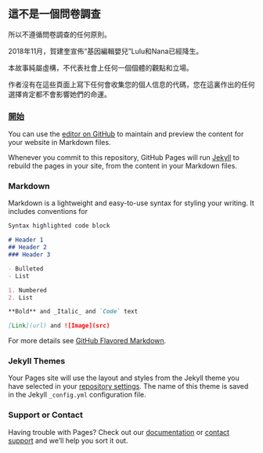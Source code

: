 ## 這不是一個問卷調查

所以不遵循問卷調查的任何原則。

2018年11月，賀建奎宣佈“基因編輯嬰兒”Lulu和Nana已經降生。

本故事純屬虛構，不代表社會上任何一個個體的觀點和立場。

作者沒有在這些頁面上寫下任何會收集您的個人信息的代碼，您在這裏作出的任何選擇肯定都不會影響她們的命運。

### [開始](Question1.md)


You can use the [editor on GitHub](https://github.com/kisaragi233/goodgame/edit/master/README.md) to maintain and preview the content for your website in Markdown files.

Whenever you commit to this repository, GitHub Pages will run [Jekyll](https://jekyllrb.com/) to rebuild the pages in your site, from the content in your Markdown files.

### Markdown

Markdown is a lightweight and easy-to-use syntax for styling your writing. It includes conventions for

```markdown
Syntax highlighted code block

# Header 1
## Header 2
### Header 3

- Bulleted
- List

1. Numbered
2. List

**Bold** and _Italic_ and `Code` text

[Link](url) and ![Image](src)
```

For more details see [GitHub Flavored Markdown](https://guides.github.com/features/mastering-markdown/).

### Jekyll Themes

Your Pages site will use the layout and styles from the Jekyll theme you have selected in your [repository settings](https://github.com/kisaragi233/goodgame/settings). The name of this theme is saved in the Jekyll `_config.yml` configuration file.

### Support or Contact

Having trouble with Pages? Check out our [documentation](https://help.github.com/categories/github-pages-basics/) or [contact support](https://github.com/contact) and we’ll help you sort it out.
